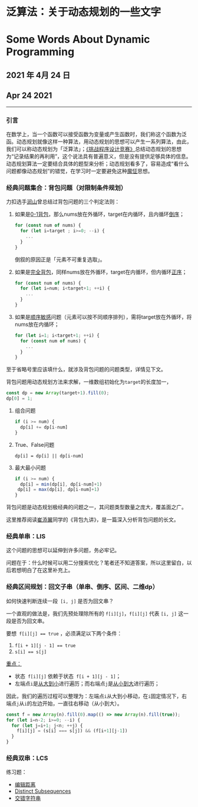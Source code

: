 # 泛算法：关于动态规划的一些文字

# Some Words About Dynamic Programming

## 2021 年 4月 24 日

## Apr 24 2021

---

### 引言

在数学上，当一个函数可以接受函数为变量或产生函数时，我们称这个函数为泛函。动态规划就像这样一种算法，用动态规划的思想可以产生一系列算法，由此，我们可以称动态规划为「泛算法」；[《挑战程序设计竞赛》](https://book.douban.com/subject/24749842/)总结动态规划的思想为“记录结果的再利用”，这个说法具有普遍意义，但是没有提供足够具体的信息。动态规划算法一定要结合具体的题型来分析；动态规划看多了，容易造成“看什么问题都像动态规划”的错觉，在学习时一定要避免这种<u>魔怔</u>思想。

### 经典问题集合：背包问题（对限制条件规划）

力扣选手[润山](https://leetcode-cn.com/problems/combination-sum-iv/solution/xi-wang-yong-yi-chong-gui-lu-gao-ding-bei-bao-wen-/)曾总结过背包问题的三个判定法则：

1. 如果是<u>0-1背包</u>，那么nums放在外循环，target在内循环，且内循环<u>倒序</u>；

   ```javascript
   for (const num of nums) {
     for (let i=target ; i>=0; --i) {
       ...
     }
   }
   ```

   倒叙的原因正是「元素不可重复选取」。

2. 如果是<u>完全背包</u>，同样nums放在外循环，target在内循环，但内循环<u>正序</u>；

   ```javascript
   for (const num of nums) {
     for (let i=num; i<target+1; ++i) {
       ...
     }
   }
   ```

3. 如果是<u>顺序敏感</u>问题（元素可以按不同顺序排列），需将target放在外循环，将nums放在内循环；

   ```javascript
   for (let i=1; i<target+1; ++i) {
     for (const num of nums) {
       ...
     }
   }
   ```

至于省略号里应该填什么，就涉及背包问题的问题类型，详情见下文。

背包问题用动态规划方法来求解，一维数组初始化为`target`的长度加一，

```javascript
const dp = new Array(target+1).fill(0);
dp[0] = 1;
```

1. 组合问题

   ```javascript
   if (i >= num) {
     dp[i] += dp[i-num]
   }
   ```

2. True、False问题

   ```
   dp[i] = dp[i] || dp[i-num]
   ```

3. 最大最小问题

   ```javascript
   if (i >= num) {
     dp[i] = min(dp[i], dp[i-num]+1)
   	dp[i] = max(dp[i], dp[i-num]+1)
   }
   ```

背包问题是动态规划极经典的问题之一，其问题类型数量之庞大，覆盖面之广。

这里推荐阅读[崔添翼](https://www.linkedin.com/in/tianyicui/)同学的《背包九讲》，是一篇深入分析背包问题的长文。

### 经典单串：LIS

这个问题的思想可以延伸到许多问题，务必牢记。

问题在于：什么时候可以用二分搜索优化？笔者还不知道答案，所以这里留白，以后若想明白了在这里补充上。

### 经典区间规划：回文子串（单串、倒序、区间、二维dp）

如何快速判断连续一段` [i, j]` 是否为回文串？

一个直观的做法是，我们先预处理除所有的 `f[i][j]`，`f[i][j]` 代表 `[i, j]` 这一段是否为回文串。

要想` f[i][j] == true` ，必须满足以下两个条件：

1. `f[i + 1][j - 1] == true`
2. `s[i] == s[j]`

<u>重点：</u>

- 状态` f[i][j]` 依赖于状态` f[i + 1][j - 1]`；
- 左端点` i `是<u>从大到小</u>进行遍历；而右端点` j `是<u>从小到大</u>进行遍历；

因此，我们的遍历过程可以整理为：左端点` i `从大到小移动，在` i `固定情况下，右端点` j `从` i `的左边开始，一直往右移动（从小到大）。

```JavaScript
const f = new Array(n).fill(0).map(() => new Array(n).fill(true));
for (let i=n-2; i>=0; --i) {
  for (let j=i+1; j<n; ++j) {
    f[i][j] = (s[i] === s[j]) && (f[i+1][j-1])
  }
}
```

### 经典双串：LCS



练习题：

- [编辑距离](https://leetcode-cn.com/problems/edit-distance/)
- [Distinct Subsequences](https://leetcode-cn.com/problems/distinct-subsequences/)
- [交错字符串](https://leetcode-cn.com/problems/interleaving-string/)

